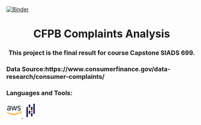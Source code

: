 [![Binder](https://mybinder.org/badge_logo.svg)](https://mybinder.org/v2/gh/fangyf113/testvoilawork699/main?urlpath=voila%2Frender%2FOutput%20(1).ipynb)


<h1 align="center">CFPB Complaints Analysis </h1>
<h3 align="center">This project is the final result for course Capstone SIADS 699.</h3>

<h3 align="left">Data Source:https://www.consumerfinance.gov/data-research/consumer-complaints/</h3>
<p align="left">
</p>

<h3 align="left">Languages and Tools:</h3>
<p align="left"> <a href="https://aws.amazon.com" target="_blank" rel="noreferrer"> <img src="https://raw.githubusercontent.com/devicons/devicon/master/icons/amazonwebservices/amazonwebservices-original-wordmark.svg" alt="aws" width="40" height="40"/> </a> <a href="https://pandas.pydata.org/" target="_blank" rel="noreferrer"> <img src="https://raw.githubusercontent.com/devicons/devicon/2ae2a900d2f041da66e950e4d48052658d850630/icons/pandas/pandas-original.svg" alt="pandas" width="40" height="40"/> </a> </p>
